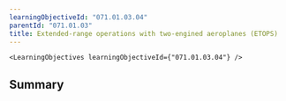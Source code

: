 ```yaml
---
learningObjectiveId: "071.01.03.04"
parentId: "071.01.03"
title: Extended-range operations with two-engined aeroplanes (ETOPS)
---
```


```tsx eval
<LearningObjectives learningObjectiveId={"071.01.03.04"} />
```

## Summary
